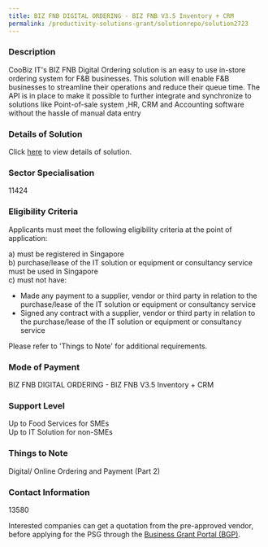 ```yaml
---
title: BIZ FNB DIGITAL ORDERING - BIZ FNB V3.5 Inventory + CRM
permalink: /productivity-solutions-grant/solutionrepo/solution2723
---
```


### Description

CooBiz IT's BIZ FNB Digital Ordering solution is an easy to use in-store ordering system for F&B businesses.  This solution will enable F&B businesses to streamline their operations and reduce their queue time. The API is in place to make it possible to further integrate and synchronize to solutions like Point-of-sale system ,HR, CRM and Accounting software without the hassle of manual data entry

### Details of Solution

Click <a href='Coobiz IT Solutions Pte Ltd' target='_blank' rel='noopener'>here</a> to view details of solution.

### Sector Specialisation

 11424 

### Eligibility Criteria

Applicants must meet the following eligibility criteria at the point of application:

a) must be registered in Singapore <br>
b) purchase/lease of the IT solution or equipment or consultancy service must be used in Singapore <br>
c) must not have:
- Made any payment to a supplier, vendor or third party in relation to the purchase/lease of the IT solution or equipment or consultancy service
- Signed any contract with a supplier, vendor or third party in relation to the purchase/lease of the IT solution or equipment or consultancy service

Please refer to 'Things to Note' for additional requirements.

### Mode of Payment
BIZ FNB DIGITAL ORDERING - BIZ FNB V3.5 Inventory + CRM

### Support Level
Up to Food Services for SMEs <br>
Up to IT Solution for non-SMEs

### Things to Note
Digital/ Online Ordering and Payment (Part 2)

### Contact Information
13580

Interested companies can get a quotation from the pre-approved vendor, before applying for the PSG through the <a target='_blank' rel='noopener' href='https://www.businessgrants.gov.sg/'>Business Grant Portal (BGP)</a>.
